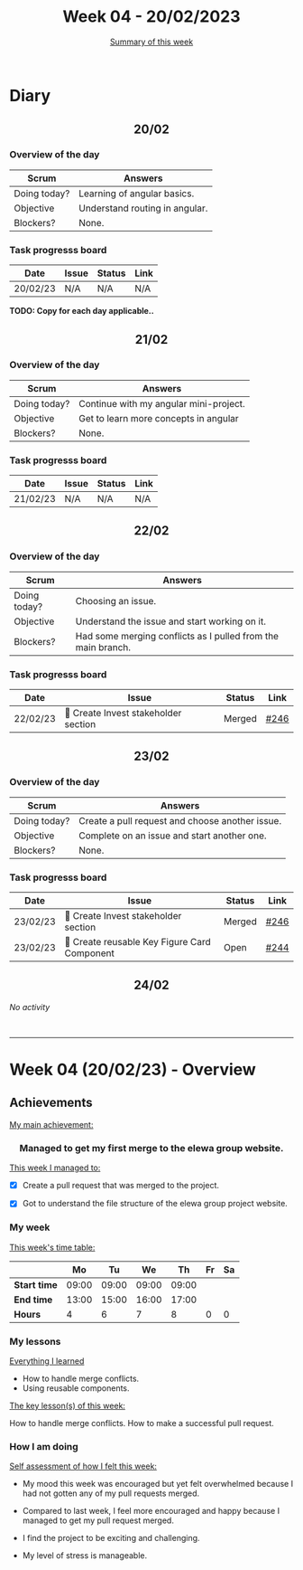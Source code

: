 


<!-- 
  Welcome to your weekly agenda.
  In this agenda, you will note down day to day progress.
-->

<h1 align="center">Week 04 - 20/02/2023</h1>

<p align="center"><a href="#summary">Summary of this week</a></p>

<br/>

<!-- 
  -- SECTION: OVERVIEW
  -- For each day, fill out your diary
  -->

<h1>Diary</h1>

<h2 align="center">20/02</h2>

### Overview of the day

<!-- Fill out the daily scrum table 
  -- Doing today? - What are you working on today?
  -- Objective?   - What do you hope to achieve today?
  -- Blockers?    - Any blockers? Anywhere you need help?
-->

| Scrum	       | Answers 	| 
|----------	   |-------	  |
| Doing today? | Learning of angular basics.         |
| Objective    | Understand routing in angular.         |
| Blockers?    | None.         |

### Task progresss board

<!-- List all the tasks and bounties in progress this week -->

| Date     	| Issue 	| Status 	| Link 	|
|----------	|-------	|--------	|------	|
| 20/02/23 	| N/A  | N/A | N/A |


**TODO: Copy for each day applicable..**

<h2 align="center">21/02</h2>

### Overview of the day

<!-- Fill out the daily scrum table 
  -- Doing today? - What are you working on today?
  -- Objective?   - What do you hope to achieve today?
  -- Blockers?    - Any blockers? Anywhere you need help?
-->

| Scrum	       | Answers 	| 
|----------	   |-------	  |
| Doing today? | Continue with my angular mini-project.         |
| Objective    | Get to learn more concepts in angular         |
| Blockers?    | None.         |

### Task progresss board

<!-- List all the tasks and bounties in progress this week -->

| Date     	| Issue 	| Status 	| Link 	|
|----------	|-------	|--------	|------	|
| 21/02/23 	| N/A  | N/A | N/A |

<h2 align="center">22/02</h2>

### Overview of the day

<!-- Fill out the daily scrum table 
  -- Doing today? - What are you working on today?
  -- Objective?   - What do you hope to achieve today?
  -- Blockers?    - Any blockers? Anywhere you need help?
-->

| Scrum	       | Answers 	| 
|----------	   |-------	  |
| Doing today? | Choosing an issue.         |
| Objective    | Understand the issue and start working on it.         |
| Blockers?    | Had some merging conflicts as I pulled from the main branch.         |

### Task progresss board

<!-- List all the tasks and bounties in progress this week -->

| Date     	| Issue 	| Status 	| Link 	|
|----------	|-------	|--------	|------	|
| 22/02/23 	| 🏇 Create Invest stakeholder section | Merged | [#246](https://github.com/italanta/elewa-group/issues/246) |

<h2 align="center">23/02</h2>

### Overview of the day

<!-- Fill out the daily scrum table 
  -- Doing today? - What are you working on today?
  -- Objective?   - What do you hope to achieve today?
  -- Blockers?    - Any blockers? Anywhere you need help?
-->

| Scrum	       | Answers 	| 
|----------	   |-------	  |
| Doing today? | Create a pull request and choose another issue.         |
| Objective    | Complete on an issue and start another one.         |
| Blockers?    |None. |

### Task progresss board

<!-- List all the tasks and bounties in progress this week -->

| Date     	| Issue 	| Status 	| Link 	|
|----------	|-------	|--------	|------	|
| 23/02/23 	| 🏇 Create Invest stakeholder section | Merged | [#246](https://github.com/italanta/elewa-group/issues/246) |
| 23/02/23	| 🏇 Create reusable Key Figure Card Component | Open | [#244](https://github.com/italanta/elewa-group/issues/244) |

<h2 align="center">24/02</h2>

*No activity*


<br/>

<hr id="summary" />
<!-- Fill this section at the end of each week, -->

# Week 04 (20/02/23) - Overview

<!-- What was your main achievement -->
<h2>Achievements</h2>

<u>My main achievement:</u>

<!-- Write the achievement you are most proud off in one line! -->
<h3 align="center">Managed to get my first merge to the elewa group website.</h3>

<!-- List all your achievement -->
<u>This week I managed to:</u>

- [X] Create a pull request that was merged to the project.
- [X] Got to understand the file structure of the elewa group project website. 


### My week
<!-- Keep track of your time table daily -->
<u>This week's time table:</u>

|                | Mo | Tu 	| We 	| Th | Fr | Sa |
|---             |---	|---	|---  |--- |--- |--- |
| **Start time** | 09:00   | 09:00    | 09:00    | 09:00   |    |    |
| **End time**	 | 13:00   | 15:00    | 16:00    |  17:00  |    |    |
| **Hours**	     | 4  | 6   | 7   | 8  | 0  | 0  |


### My lessons
<!-- What did I learn? -->
<u>Everything I learned</u>

- How to handle merge conflicts.
- Using reusable components.

<u>The key lesson(s) of this week:</u>

How to handle merge conflicts.
How to make a successful pull request.

### How I am doing
<!-- How did you feel? -->
<u>Self assessment of how I felt this week:</u>

- My mood this week was encouraged but yet felt overwhelmed because I had not gotten any of my pull requests merged.
  
- Compared to last week, I feel more encouraged and happy because I managed to get my pull request merged.

- I find the project to be exciting and challenging.

- My level of stress is manageable. 